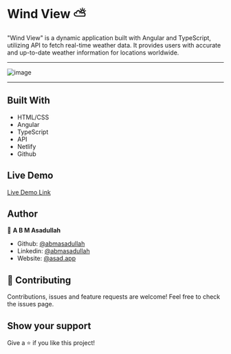 # Wind View ⛅

"Wind View" is a dynamic application built with Angular and TypeScript, utilizing API to fetch real-time weather data. It provides users with accurate and up-to-date weather information for locations worldwide.

<hr/>

![image](https://github.com/user-attachments/assets/d2848fff-6e35-47d0-988a-3db880a7a207)

<hr />

## Built With

- HTML/CSS
- Angular
- TypeScript
- API
- Netlify
- Github

## Live Demo

[Live Demo Link](https://wind-view.netlify.app/)

## Author

👤 **A B M Asadullah**

- Github: [@abmasadullah](https://github.com/abmasadullah)
- Linkedin: [@abmasadullah](https://www.linkedin.com/in/abmasadullah)
- Website: [@asad.app](https://asad.app/)


## 🤝 Contributing

Contributions, issues and feature requests are welcome!
Feel free to check the issues page.

## Show your support

Give a ⭐️ if you like this project!
